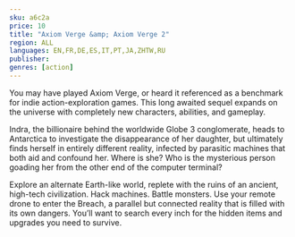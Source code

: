 ```yaml
---
sku: a6c2a
price: 10
title: "Axiom Verge &amp; Axiom Verge 2"
region: ALL
languages: EN,FR,DE,ES,IT,PT,JA,ZHTW,RU
publisher: 
genres: [action]
---
```

 You may have played Axiom Verge, or heard it referenced as a benchmark for indie action-exploration games. This long awaited sequel expands on the universe with completely new characters, abilities, and gameplay.

Indra, the billionaire behind the worldwide Globe 3 conglomerate, heads to Antarctica to investigate the disappearance of her daughter, but ultimately finds herself in entirely different reality, infected by parasitic machines that both aid and confound her. Where is she? Who is the mysterious person goading her from the other end of the computer terminal?

Explore an alternate Earth-like world, replete with the ruins of an ancient, high-tech civilization. Hack machines. Battle monsters. Use your remote drone to enter the Breach, a parallel but connected reality that is filled with its own dangers. You’ll want to search every inch for the hidden items and upgrades you need to survive.